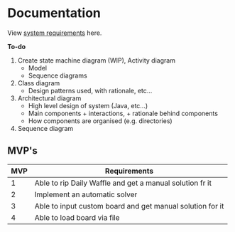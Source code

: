 
# Documentation

View [system requirements](./requirements/README.md) here.


**To-do**

1. Create state machine diagram (WIP), Activity diagram
   - Model 
   - Sequence diagrams
2. Class diagram
   - Design patterns used, with rationale, etc...
3. Architectural diagram
   - High level design of system (Java, etc...)
   - Main components + interactions, + rationale behind components
   - How components are organised (e.g. directories)
4. Sequence diagram

## MVP's

| MVP | Requirements                                              |
|-----|-----------------------------------------------------------|
| 1   | Able to rip Daily Waffle and get a manual solution fr it |
| 2   | Implement an automatic solver                             |
| 3   | Able to input custom board and get manual solution for it |
| 4   | Able to load board via file                               |
